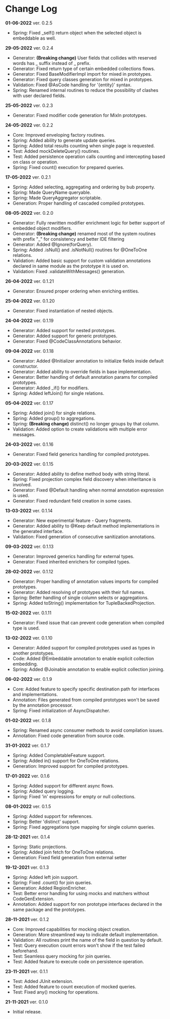 # Change Log
**01-06-2022** ver. 0.2.5
* Spring: Fixed _self() return object when the selected object is embeddable as well.

**29-05-2022** ver. 0.2.4
* Generator: **(Breaking change)** User fields that collides with reserved words has _ suffix instead of _ prefix.   
* Generator: Fixed return type of certain embedded collections flows.
* Generator: Fixed BaseModifierImpl import for mixed in prototypes.
* Generator: Fixed query classes generation for mixed in prototypes.
* Validation: Fixed @AsCode handling for '{entity}' syntax.
* Spring: Renamed internal routines to reduce the possibility of clashes with user declared fields.

**25-05-2022** ver. 0.2.3
* Generator: Fixed modifier code generation for MixIn prototypes.

**24-05-2022** ver. 0.2.2
* Core: Improved enveloping factory routines.
* Spring: Added ability to generate update queries.
* Spring: Added total results counting when single page is requested.
* Test: Added mockDeleteQuery() routines.
* Test: Added persistence operation calls counting and intercepting based on class or operation.
* Spring: Fixed count() execution for prepared queries. 

**17-05-2022** ver. 0.2.1
* Spring: Added selecting, aggregating and ordering by bub property.
* Spring: Made QueryName queryable. 
* Spring: Made QueryAggregator scriptable.
* Generation: Proper handling of cascaded compiled prototypes.

**08-05-2022** ver. 0.2.0
* Generator: Fully rewritten modifier enrichment logic for better support of embedded object modifiers.
* Generator: **(Breaking change)** renamed most of the system routines with prefix "_" for consistency and better IDE filtering 
* Generator: Added @Ignore(forQuery).
* Spring: Added .isNull() and .isNotNull() routines for @OneToOne relations.
* Validation: Added basic support for custom validation annotations declared in same module as the prototype it is used on.
* Validation: Fixed .validateWithMessages() generation.

**26-04-2022** ver. 0.1.21
* Generator: Ensured proper ordering when enriching entities.

**25-04-2022** ver. 0.1.20
* Generator: Fixed instantiation of nested objects.

**24-04-2022** ver. 0.1.19
* Generator: Added support for nested prototypes.
* Generator: Added support for generic prototypes.
* Generator: Fixed @CodeClassAnnotations behavior.

**09-04-2022** ver. 0.1.18
* Generator: Added @Initializer annotation to initialize fields inside default constructor.
* Generator: Added ability to override fields in base implementation.
* Generator: Better handling of default annotation params for compiled prototypes.
* Generator: Added _if() for modifiers.
* Spring: Added leftJoin() for single relations.

**05-04-2022** ver. 0.1.17
* Spring: Added join() for single relations.
* Spring: Added group() to aggregations.
* Spring: **(Breaking change)** distinct() no longer groups by that column.
* Validation: Added option to create validations with multiple error messages.

**24-03-2022** ver. 0.1.16
* Generator: Fixed field generics handling for compiled prototypes.

**20-03-2022** ver. 0.1.15
* Generator: Added ability to define method body with string literal.
* Spring: Fixed projection complex field discovery when inheritance is involved.
* Generator: Fixed @Default handling when normal annotation expression is used.
* Generator: Fixed redundant field creation in some cases.

**13-03-2022** ver. 0.1.14
* Generator: New experimental feature - Query fragments.
* Generator: Added ability to @Keep default method implementations in the generated interface.
* Validation: Fixed generation of consecutive sanitization annotations.

**09-03-2022** ver. 0.1.13
* Generator: Improved generics handling for external types.
* Generator: Fixed inherited enrichers for compiled types.

**28-02-2022** ver. 0.1.12
* Generator: Proper handling of annotation values imports for compiled prototypes.
* Generator: Added resolving of prototypes with their full names.
* Spring: Better handling of single column selects or aggregations.
* Spring: Added toString() implementation for TupleBackedProjection.

**15-02-2022** ver. 0.1.11
* Generator: Fixed issue that can prevent code generation when compiled type is used.

**13-02-2022** ver. 0.1.10
* Generator: Added support for compiled prototypes used as types in another prototypes.
* Code: Added @Embeddable annotation to enable explicit collection embedding.
* Spring: Added @Joinable annotation to enable explicit collection joining.

**06-02-2022** ver. 0.1.9
* Core: Added feature to specify specific destination path for interfaces and implementations.
* Annotation: Files generated from compiled prototypes won't be saved by the annotation processor.
* Spring: Fixed initialization of AsyncDispatcher.

**01-02-2022** ver. 0.1.8
* Spring: Renamed async consumer methods to avoid compilation issues.
* Annotation: Fixed code generation from source code.

**31-01-2022** ver. 0.1.7
* Spring: Added CompletableFeature support.
* Spring: Added in() support for OneToOne relations.
* Generation: Improved support for compiled prototypes.

**17-01-2022** ver. 0.1.6
* Spring: Added support for different async flows.
* Spring: Added query logging.
* Spring: Fixed 'in' expressions for empty or null collections.

**08-01-2022** ver. 0.1.5
* Spring: Added support for references.
* Spring: Better 'distinct' support. 
* Spring: Fixed aggregations type mapping for single column queries.

**28-12-2021** ver. 0.1.4
* Spring: Static projections.
* Spring: Added join fetch for OneToOne relations.
* Generation: Fixed field generation from external setter

**19-12-2021** ver. 0.1.3
* Spring: Added left join support.
* Spring: Fixed .count() for join queries.
* Generation: Added RegionEnricher.
* Test: Better error handling for using mocks and matchers without CodeGenExtension.
* Annotation: Added support for non prototype interfaces declared in the same package and the prototypes. 

**28-11-2021** ver. 0.1.2
* Core: Improved capabilities for mocking object creation.
* Generation: More streamlined way to indicate default implementation.
* Validation: All routines print the name of the field in question by default.
* Test: Query execution count errors won't show if the test failed beforehand.
* Test: Seamless query mocking for join queries.
* Test: Added feature to execute code on persistence operation.

**23-11-2021** ver. 0.1.1
* Test: Added JUnit extension.
* Test: Added feature to count execution of mocked queries.
* Test: Fixed any() mocking for operations.

**21-11-2021** ver. 0.1.0
* Initial release.
  
